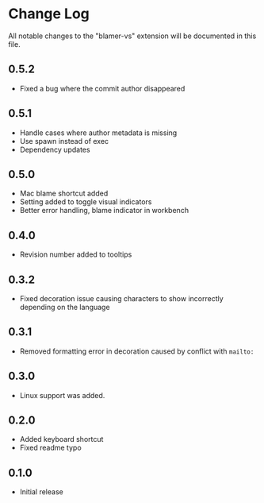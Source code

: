 # Change Log

All notable changes to the "blamer-vs" extension will be documented in this file.

## 0.5.2

- Fixed a bug where the commit author disappeared

## 0.5.1

- Handle cases where author metadata is missing
- Use spawn instead of exec
- Dependency updates

## 0.5.0

- Mac blame shortcut added
- Setting added to toggle visual indicators
- Better error handling, blame indicator in workbench

## 0.4.0

- Revision number added to tooltips

## 0.3.2

- Fixed decoration issue causing characters to show incorrectly depending on the language

## 0.3.1

- Removed formatting error in decoration caused by conflict with `mailto:`

## 0.3.0

- Linux support was added.

## 0.2.0

- Added keyboard shortcut
- Fixed readme typo

## 0.1.0

- Initial release
